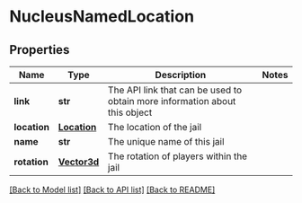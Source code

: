 # NucleusNamedLocation

## Properties
Name | Type | Description | Notes
------------ | ------------- | ------------- | -------------
**link** | **str** | The API link that can be used to obtain more information about this object | 
**location** | [**Location**](Location.md) | The location of the jail | 
**name** | **str** | The unique name of this jail | 
**rotation** | [**Vector3d**](Vector3d.md) | The rotation of players within the jail | 

[[Back to Model list]](../README.md#documentation-for-models) [[Back to API list]](../README.md#documentation-for-api-endpoints) [[Back to README]](../README.md)


